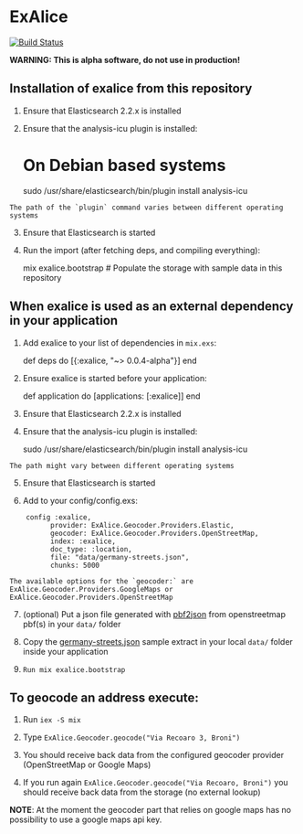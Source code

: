 # ExAlice

[![Build Status](https://travis-ci.org/kpanic/exalice.svg?branch=master)](https://travis-ci.org/kpanic/exalice)

**WARNING: This is alpha software, do not use in production!**

## Installation of exalice from this repository

  1. Ensure that Elasticsearch 2.2.x is installed

  2. Ensure that the analysis-icu plugin is installed:

        # On Debian based systems
        sudo /usr/share/elasticsearch/bin/plugin install analysis-icu

    The path of the `plugin` command varies between different operating systems

  3. Ensure that Elasticsearch is started

  4. Run the import (after fetching deps, and compiling everything):

        mix exalice.bootstrap # Populate the storage with sample data in this repository

## When exalice is used as an external dependency in your application

  1. Add exalice to your list of dependencies in `mix.exs`:

        def deps do
          [{:exalice, "~> 0.0.4-alpha"}]
        end

  2. Ensure exalice is started before your application:

        def application do
          [applications: [:exalice]]
        end

  3. Ensure that Elasticsearch 2.2.x is installed

  4. Ensure that the analysis-icu plugin is installed:

        sudo /usr/share/elasticsearch/bin/plugin install analysis-icu

    The path might vary between different operating systems

  5. Ensure that Elasticsearch is started

  6. Add to your config/config.exs:

```
    config :exalice,
          provider: ExAlice.Geocoder.Providers.Elastic,
          geocoder: ExAlice.Geocoder.Providers.OpenStreetMap,
          index: :exalice,
          doc_type: :location,
          file: "data/germany-streets.json",
          chunks: 5000
```

    The available options for the `geocoder:` are
    ExAlice.Geocoder.Providers.GoogleMaps or
    ExAlice.Geocoder.Providers.OpenStreetMap

  7. (optional) Put a json file generated with [pbf2json](https://github.com/pelias/pbf2json) from openstreetmap pbf(s) in your `data/` folder

  8. Copy the [germany-streets.json](https://github.com/kpanic/exalice/blob/master/data/germany-streets.json) sample extract in your local `data/` folder inside your application

  9. `Run mix exalice.bootstrap`



## To geocode an address execute:

  1. Run `iex -S mix`

  2. Type `ExAlice.Geocoder.geocode("Via Recoaro 3, Broni")`

  3. You should receive back data from the configured geocoder provider
     (OpenStreetMap or Google Maps)

  4. If you run again `ExAlice.Geocoder.geocode("Via Recoaro, Broni")` you should receive back data from the storage (no external lookup)

**NOTE**: At the moment the geocoder part that relies on google maps has no
possibility to use a google maps api key.
